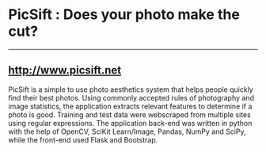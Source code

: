 # PicSift : Does your photo make the cut?
---
http://www.picsift.net
---
PicSift is a simple to use photo aesthetics system that helps people quickly find their best photos. Using commonly accepted rules of photography and image statistics, the application extracts relevant features to determine if a photo is good. Training and test data were webscraped from multiple sites using regular expressions. The application back-end was written in python with the help of OpenCV, SciKit Learn/Image, Pandas, NumPy and SciPy, while the front-end used Flask and Bootstrap.
